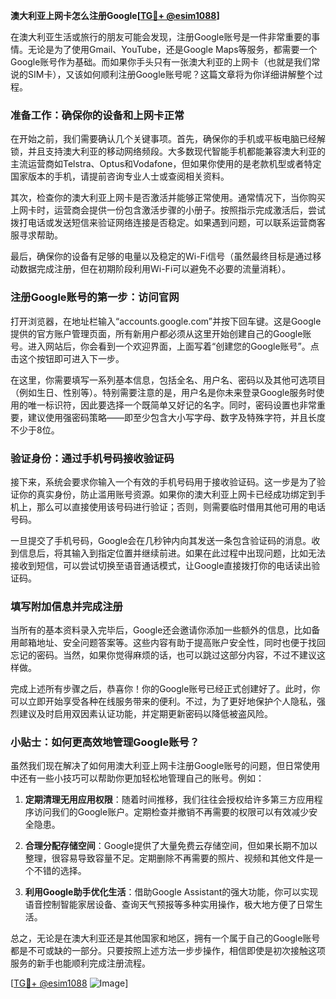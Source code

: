 **澳大利亚上网卡怎么注册Google[[TG💪+ @esim1088](https://t.me/s/esim1088)]**

在澳大利亚生活或旅行的朋友可能会发现，注册Google账号是一件非常重要的事情。无论是为了使用Gmail、YouTube，还是Google Maps等服务，都需要一个Google账号作为基础。而如果你手头只有一张澳大利亚的上网卡（也就是我们常说的SIM卡），又该如何顺利注册Google账号呢？这篇文章将为你详细讲解整个过程。

### 准备工作：确保你的设备和上网卡正常

在开始之前，我们需要确认几个关键事项。首先，确保你的手机或平板电脑已经解锁，并且支持澳大利亚的移动网络频段。大多数现代智能手机都能兼容澳大利亚的主流运营商如Telstra、Optus和Vodafone，但如果你使用的是老款机型或者特定国家版本的手机，请提前咨询专业人士或查阅相关资料。

其次，检查你的澳大利亚上网卡是否激活并能够正常使用。通常情况下，当你购买上网卡时，运营商会提供一份包含激活步骤的小册子。按照指示完成激活后，尝试拨打电话或发送短信来验证网络连接是否稳定。如果遇到问题，可以联系运营商客服寻求帮助。

最后，确保你的设备有足够的电量以及稳定的Wi-Fi信号（虽然最终目标是通过移动数据完成注册，但在初期阶段利用Wi-Fi可以避免不必要的流量消耗）。

### 注册Google账号的第一步：访问官网

打开浏览器，在地址栏输入“accounts.google.com”并按下回车键。这是Google提供的官方账户管理页面，所有新用户都必须从这里开始创建自己的Google账号。进入网站后，你会看到一个欢迎界面，上面写着“创建您的Google账号”。点击这个按钮即可进入下一步。

在这里，你需要填写一系列基本信息，包括全名、用户名、密码以及其他可选项目（例如生日、性别等）。特别需要注意的是，用户名是你未来登录Google服务时使用的唯一标识符，因此要选择一个既简单又好记的名字。同时，密码设置也非常重要，建议使用强密码策略——即至少包含大小写字母、数字及特殊字符，并且长度不少于8位。

### 验证身份：通过手机号码接收验证码

接下来，系统会要求你输入一个有效的手机号码用于接收验证码。这一步是为了验证你的真实身份，防止滥用账号资源。如果你的澳大利亚上网卡已经成功绑定到手机上，那么可以直接使用该号码进行验证；否则，则需要临时借用其他可用的电话号码。

一旦提交了手机号码，Google会在几秒钟内向其发送一条包含验证码的消息。收到信息后，将其输入到指定位置并继续前进。如果在此过程中出现问题，比如无法接收到短信，可以尝试切换至语音通话模式，让Google直接拨打你的电话读出验证码。

### 填写附加信息并完成注册

当所有的基本资料录入完毕后，Google还会邀请你添加一些额外的信息，比如备用邮箱地址、安全问题答案等。这些内容有助于提高账户安全性，同时也便于找回忘记的密码。当然，如果你觉得麻烦的话，也可以跳过这部分内容，不过不建议这样做。

完成上述所有步骤之后，恭喜你！你的Google账号已经正式创建好了。此时，你可以立即开始享受各种在线服务带来的便利。不过，为了更好地保护个人隐私，强烈建议及时启用双因素认证功能，并定期更新密码以降低被盗风险。

### 小贴士：如何更高效地管理Google账号？

虽然我们现在解决了如何用澳大利亚上网卡注册Google账号的问题，但日常使用中还有一些小技巧可以帮助你更加轻松地管理自己的账号。例如：

1. **定期清理无用应用权限**：随着时间推移，我们往往会授权给许多第三方应用程序访问我们的Google账户。定期检查并撤销不再需要的权限可以有效减少安全隐患。
   
2. **合理分配存储空间**：Google提供了大量免费云存储空间，但如果长期不加以整理，很容易导致容量不足。定期删除不再需要的照片、视频和其他文件是一个不错的选择。
   
3. **利用Google助手优化生活**：借助Google Assistant的强大功能，你可以实现语音控制智能家居设备、查询天气预报等多种实用操作，极大地方便了日常生活。

总之，无论是在澳大利亚还是其他国家和地区，拥有一个属于自己的Google账号都是不可或缺的一部分。只要按照上述方法一步步操作，相信即使是初次接触这项服务的新手也能顺利完成注册流程。

[[TG💪+ @esim1088](https://t.me/s/esim1088) ![Image](https://i.postimg.cc/4NQfJmqS/Snipaste-2025-05-13-00-14-12.png)]